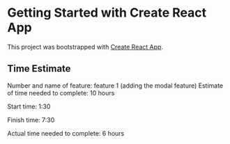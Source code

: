 # Getting Started with Create React App

This project was bootstrapped with [Create React App](https://github.com/facebook/create-react-app).

## Time Estimate

Number and name of feature: feature 1 (adding the modal feature)
Estimate of time needed to complete: 10 hours

Start time: 1:30

Finish time: 7:30

Actual time needed to complete: 6 hours
